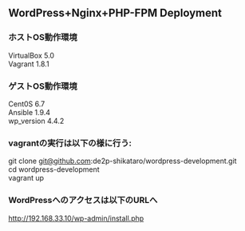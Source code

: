## WordPress+Nginx+PHP-FPM Deployment

### ホストOS動作環境
  VirtualBox 5.0  
  Vagrant 1.8.1  

### ゲストOS動作環境
  Cent0S 6.7  
  Ansible 1.9.4  
	wp_version 4.4.2  

### vagrantの実行は以下の様に行う:
  git clone git@github.com:de2p-shikataro/wordpress-development.git  
	cd wordpress-development  
	vagrant up  

### WordPressへのアクセスは以下のURLへ
http://192.168.33.10/wp-admin/install.php
